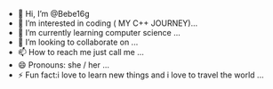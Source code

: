 - 👋 Hi, I’m @Bebe16g
- 👀 I’m interested in coding ( MY C++ JOURNEY)...
- 🌱 I’m currently learning computer science ...
- 💞️ I’m looking to collaborate on  ...
- 📫 How to reach me just call me ...
- 😄 Pronouns: she / her ...
- ⚡ Fun fact:i love to learn new things and i love to travel the world  ...

<!---
Bebe16g/Bebe16g is a ✨ special ✨ repository because its `README.md` (this file) appears on your GitHub profile.
You can click the Preview link to take a look at your changes.
--->

